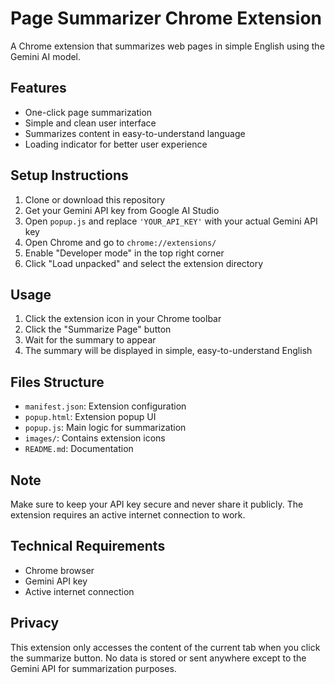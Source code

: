 # Page Summarizer Chrome Extension

A Chrome extension that summarizes web pages in simple English using the Gemini AI model.

## Features

- One-click page summarization
- Simple and clean user interface
- Summarizes content in easy-to-understand language
- Loading indicator for better user experience

## Setup Instructions

1. Clone or download this repository
2. Get your Gemini API key from Google AI Studio
3. Open `popup.js` and replace `'YOUR_API_KEY'` with your actual Gemini API key
4. Open Chrome and go to `chrome://extensions/`
5. Enable "Developer mode" in the top right corner
6. Click "Load unpacked" and select the extension directory

## Usage

1. Click the extension icon in your Chrome toolbar
2. Click the "Summarize Page" button
3. Wait for the summary to appear
4. The summary will be displayed in simple, easy-to-understand English

## Files Structure

- `manifest.json`: Extension configuration
- `popup.html`: Extension popup UI
- `popup.js`: Main logic for summarization
- `images/`: Contains extension icons
- `README.md`: Documentation

## Note

Make sure to keep your API key secure and never share it publicly. The extension requires an active internet connection to work.

## Technical Requirements

- Chrome browser
- Gemini API key
- Active internet connection

## Privacy

This extension only accesses the content of the current tab when you click the summarize button. No data is stored or sent anywhere except to the Gemini API for summarization purposes. 